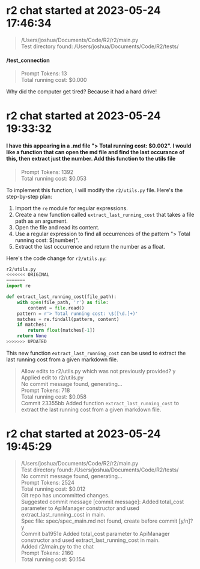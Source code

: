 
# r2 chat started at 2023-05-24 17:46:34

> /Users/joshua/Documents/Code/R2/r2/main.py  
> Test directory found: /Users/joshua/Documents/Code/R2/tests/  

#### /test_connection  
> Prompt Tokens: 13  
> Total running cost: $0.000  

Why did the computer get tired? Because it had a hard drive!


#### <blank>  

# r2 chat started at 2023-05-24 19:33:32

#### I have this appearing in a .md file "> Total running cost: $0.002". I would like a function that can open the md file and find the last occurance of this, then extract just the number. Add this function to the utils file  
> Prompt Tokens: 1392  
> Total running cost: $0.053  

To implement this function, I will modify the `r2/utils.py` file. Here's the step-by-step plan:

1. Import the `re` module for regular expressions.
2. Create a new function called `extract_last_running_cost` that takes a file path as an argument.
3. Open the file and read its content.
4. Use a regular expression to find all occurrences of the pattern "> Total running cost: $[number]".
5. Extract the last occurrence and return the number as a float.

Here's the code change for `r2/utils.py`:

```python
r2/utils.py
<<<<<<< ORIGINAL
=======
import re

def extract_last_running_cost(file_path):
    with open(file_path, 'r') as file:
        content = file.read()
    pattern = r'> Total running cost: \$([\d.]+)'
    matches = re.findall(pattern, content)
    if matches:
        return float(matches[-1])
    return None
>>>>>>> UPDATED
```

This new function `extract_last_running_cost` can be used to extract the last running cost from a given markdown file.

> Allow edits to r2/utils.py which was not previously provided? y  
> Applied edit to r2/utils.py  
> No commit message found, generating...  
> Prompt Tokens: 718  
> Total running cost: $0.058  
> Commit 23355bb Added function `extract_last_running_cost` to extract the last running cost from a given markdown file.  

# r2 chat started at 2023-05-24 19:45:29

> /Users/joshua/Documents/Code/R2/r2/main.py  
> Test directory found: /Users/joshua/Documents/Code/R2/tests/  
> No commit message found, generating...  
> Prompt Tokens: 2524  
> Total running cost: $0.012  
> Git repo has uncommitted changes.  
> Suggested commit message [commit message]: Added total_cost parameter to ApiManager constructor and used extract_last_running_cost in main.  
> Spec file: spec/spec_main.md not found, create before commit [y/n]? y  
> Commit ba1951e Added total_cost parameter to ApiManager constructor and used extract_last_running_cost in main.  
> Added r2/main.py to the chat  
> Prompt Tokens: 2160  
> Total running cost: $0.154   
